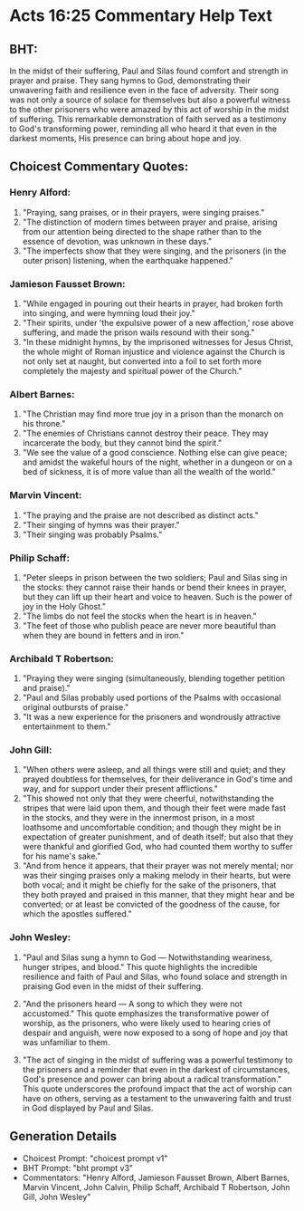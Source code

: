 # Acts 16:25 Commentary Help Text

## BHT:
In the midst of their suffering, Paul and Silas found comfort and strength in prayer and praise. They sang hymns to God, demonstrating their unwavering faith and resilience even in the face of adversity. Their song was not only a source of solace for themselves but also a powerful witness to the other prisoners who were amazed by this act of worship in the midst of suffering. This remarkable demonstration of faith served as a testimony to God's transforming power, reminding all who heard it that even in the darkest moments, His presence can bring about hope and joy.

## Choicest Commentary Quotes:
### Henry Alford:
1. "Praying, sang praises, or in their prayers, were singing praises." 
2. "The distinction of modern times between prayer and praise, arising from our attention being directed to the shape rather than to the essence of devotion, was unknown in these days."
3. "The imperfects show that they were singing, and the prisoners (in the outer prison) listening, when the earthquake happened."

### Jamieson Fausset Brown:
1. "While engaged in pouring out their hearts in prayer, had broken forth into singing, and were hymning loud their joy."
2. "Their spirits, under 'the expulsive power of a new affection,' rose above suffering, and made the prison wails resound with their song."
3. "In these midnight hymns, by the imprisoned witnesses for Jesus Christ, the whole might of Roman injustice and violence against the Church is not only set at naught, but converted into a foil to set forth more completely the majesty and spiritual power of the Church."

### Albert Barnes:
1. "The Christian may find more true joy in a prison than the monarch on his throne."
2. "The enemies of Christians cannot destroy their peace. They may incarcerate the body, but they cannot bind the spirit."
3. "We see the value of a good conscience. Nothing else can give peace; and amidst the wakeful hours of the night, whether in a dungeon or on a bed of sickness, it is of more value than all the wealth of the world."

### Marvin Vincent:
1. "The praying and the praise are not described as distinct acts."
2. "Their singing of hymns was their prayer."
3. "Their singing was probably Psalms."

### Philip Schaff:
1. "Peter sleeps in prison between the two soldiers; Paul and Silas sing in the stocks: they cannot raise their hands or bend their knees in prayer, but they can lift up their heart and voice to heaven. Such is the power of joy in the Holy Ghost." 
2. "The limbs do not feel the stocks when the heart is in heaven." 
3. "The feet of those who publish peace are never more beautiful than when they are bound in fetters and in iron."

### Archibald T Robertson:
1. "Praying they were singing (simultaneously, blending together petition and praise)." 
2. "Paul and Silas probably used portions of the Psalms with occasional original outbursts of praise." 
3. "It was a new experience for the prisoners and wondrously attractive entertainment to them."

### John Gill:
1. "When others were asleep, and all things were still and quiet; and they prayed doubtless for themselves, for their deliverance in God's time and way, and for support under their present afflictions."
2. "This showed not only that they were cheerful, notwithstanding the stripes that were laid upon them, and though their feet were made fast in the stocks, and they were in the innermost prison, in a most loathsome and uncomfortable condition; and though they might be in expectation of greater punishment, and of death itself; but also that they were thankful and glorified God, who had counted them worthy to suffer for his name's sake."
3. "And from hence it appears, that their prayer was not merely mental; nor was their singing praises only a making melody in their hearts, but were both vocal; and it might be chiefly for the sake of the prisoners, that they both prayed and praised in this manner, that they might hear and be converted; or at least be convicted of the goodness of the cause, for which the apostles suffered."

### John Wesley:
1. "Paul and Silas sung a hymn to God — Notwithstanding weariness, hunger stripes, and blood." This quote highlights the incredible resilience and faith of Paul and Silas, who found solace and strength in praising God even in the midst of their suffering.

2. "And the prisoners heard — A song to which they were not accustomed." This quote emphasizes the transformative power of worship, as the prisoners, who were likely used to hearing cries of despair and anguish, were now exposed to a song of hope and joy that was unfamiliar to them.

3. "The act of singing in the midst of suffering was a powerful testimony to the prisoners and a reminder that even in the darkest of circumstances, God's presence and power can bring about a radical transformation." This quote underscores the profound impact that the act of worship can have on others, serving as a testament to the unwavering faith and trust in God displayed by Paul and Silas.


## Generation Details
- Choicest Prompt: "choicest prompt v1"
- BHT Prompt: "bht prompt v3"
- Commentators: "Henry Alford, Jamieson Fausset Brown, Albert Barnes, Marvin Vincent, John Calvin, Philip Schaff, Archibald T Robertson, John Gill, John Wesley"
